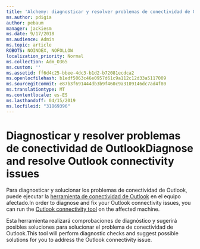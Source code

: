 ```yaml
---
title: 'Alchemy: diagnosticar y resolver problemas de conectividad de Outlook'
ms.author: pdigia
author: pebaum
manager: jackiesm
ms.date: 9/17/2018
ms.audience: Admin
ms.topic: article
ROBOTS: NOINDEX, NOFOLLOW
localization_priority: Normal
ms.collection: Adm_O365
ms.custom: ''
ms.assetid: ff6d4c25-bbee-4dc3-b1d2-b72081ecdca2
ms.openlocfilehash: b1edf5063c46e0957d61c9a112c12d33a5117009
ms.sourcegitcommit: e87b3f691444db3b9f460c9a3109146dc7ad4f80
ms.translationtype: MT
ms.contentlocale: es-ES
ms.lasthandoff: 04/15/2019
ms.locfileid: "31869396"
---
```

# <a name="diagnose-and-resolve-outlook-connectivity-issues"></a><span data-ttu-id="57ead-102">Diagnosticar y resolver problemas de conectividad de Outlook</span><span class="sxs-lookup"><span data-stu-id="57ead-102">Diagnose and resolve Outlook connectivity issues</span></span>

<span data-ttu-id="57ead-103">Para diagnosticar y solucionar los problemas de conectividad de Outlook, puede ejecutar la [herramienta de conectividad de Outlook](https://aka.ms/SaRA-OutlookDisconnect-Alchemy) en el equipo afectado.</span><span class="sxs-lookup"><span data-stu-id="57ead-103">In order to diagnose and fix your Outlook connectivity issues, you can run the [Outlook connectivity tool](https://aka.ms/SaRA-OutlookDisconnect-Alchemy) on the affected machine.</span></span> 
  
<span data-ttu-id="57ead-104">Esta herramienta realizará comprobaciones de diagnóstico y sugerirá posibles soluciones para solucionar el problema de conectividad de Outlook.</span><span class="sxs-lookup"><span data-stu-id="57ead-104">This tool will perform diagnostic checks and suggest possible solutions for you to address the Outlook connectivity issue.</span></span>
  

